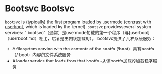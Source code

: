  
# Bootsvc  Bootsvc 

`bootsvc` is (typically) the first program loaded by usermode (contrast with [userboot](userboot.md), which is loaded by the kernel).  `bootsvc` providesseveral system services: “ bootsvc”（通常）是usermode加载的第一个程序（与[userboot]（userboot.md）相比，后者是由内核加载的）。 bootsvc提供了几种系统服务：

 
- A filesystem service with the contents of the bootfs (/boot)  -具有bootfs（/ boot）内容的文件系统服务
- A loader service that loads from that bootfs  -从该bootfs加载的加载程序服务


